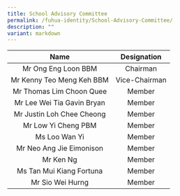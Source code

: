 ```yaml
---
title: School Advisory Committee
permalink: /fuhua-identity/School-Advisory-Committee/
description: ""
variant: markdown
---
```

|Name   |    Designation   |
|:-------------------------:|:-------------:|
| Mr Ong Eng Loon  BBM   |    Chairman   |
| Mr Kenny Teo Meng Keh BBM | Vice-Chairman |
| Mr Thomas Lim Choon Quee |     Member    |
| Mr Lee Wei Tia Gavin Bryan     |     Member    |
| Mr Justin Loh Chee Cheong     |     Member    |
| Mr Low Yi Cheng PBM     |     Member    |
| Ms Loo Wan Yi     |     Member    |
| Mr Neo Ang Jie Eimonison      |     Member    |
| Mr Ken Ng      |     Member    |
| Ms Tan Mui Kiang Fortuna      |     Member    |
|      Mr Sio Wei Hurng     |     Member    |